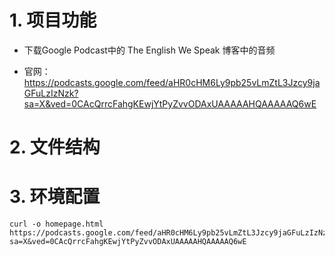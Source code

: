# 1. 项目功能

- 下载Google Podcast中的 The English We Speak 博客中的音频

- 官网：https://podcasts.google.com/feed/aHR0cHM6Ly9pb25vLmZtL3Jzcy9jaGFuLzIzNzk?sa=X&ved=0CAcQrrcFahgKEwjYtPyZvvODAxUAAAAAHQAAAAAQ6wE
  
# 2. 文件结构


# 3. 环境配置


```
curl -o homepage.html https://podcasts.google.com/feed/aHR0cHM6Ly9pb25vLmZtL3Jzcy9jaGFuLzIzNzk?sa=X&ved=0CAcQrrcFahgKEwjYtPyZvvODAxUAAAAAHQAAAAAQ6wE
```




